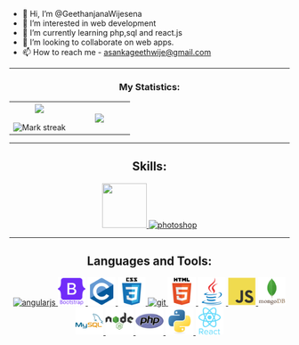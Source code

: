 - 👋 Hi, I’m @GeethanjanaWijesena
- 👀 I’m interested in web development
- 🌱 I’m currently learning php,sql and react.js
- 💞️ I’m looking to collaborate on web apps.
- 📫 How to reach me - asankageethwije@gmail.com

---

<h3 align="center">My Statistics:</h3>
<p align="center">
<table align="center">
<tr border="none">
<td width="50%" align="center">
  
  <img  align="center"  src="https://github-readme-stats.vercel.app/api?username=UdithaWijethunga&theme=dark&show_icons=true&count_private=true" />
  <br></br>
  <img  title="🔥 Get streak stats for your profile at git.io/streak-stats" alt="Mark streak" src="https://github-readme-streak-stats.herokuapp.com/?user=UdithaWijethunga&theme=dark&hide_border=false" /> 
</td>
<td width="50%" align="center">

  <img  align="center"  src="https://github-readme-stats.anuraghazra1.vercel.app/api/top-langs/?username=UdithaWijethunga&theme=dark&hide_border=false&no-bg=true&no-frame=true&langs_count=10"/>
  
  </td>
</tr>
</table>

--- 


<h2 align="center"><b>Skills:</b></h2>
<p align="center"> <a href="https://www.adobe.com/in/products/illustrator.html" target="_blank" rel="noreferrer"> <img src="https://img.icons8.com/?size=100&id=13631&format=png&color=000000" width="80" height="80"/> </a> <a href="https://www.photoshop.com/en" target="_blank" rel="noreferrer"> <img src="https://img.icons8.com/?size=100&id=dwfuFrQfNSOo&format=png&color=000000" alt="photoshop" width="80" height="80"/> </a></p>


---

<h2 align="center"><b>Languages and Tools:</b></h2>
<p align="center"> <a href="https://angular.io" target="_blank" rel="noreferrer"> <img src="https://img.icons8.com/?size=100&id=j9DnICNnlhGk&format=png&color=000000" alt="angularjs" width="50" height="50"/> </a> <a href="https://getbootstrap.com" target="_blank" rel="noreferrer"> <img src="https://raw.githubusercontent.com/devicons/devicon/master/icons/bootstrap/bootstrap-plain-wordmark.svg" alt="bootstrap" width="50" height="50"/> </a> <a href="https://www.cprogramming.com/" target="_blank" rel="noreferrer"> <img src="https://raw.githubusercontent.com/devicons/devicon/master/icons/c/c-original.svg" alt="c" width="50" height="50"/> </a> <a href="https://www.w3schools.com/css/" target="_blank" rel="noreferrer"> <img src="https://raw.githubusercontent.com/devicons/devicon/master/icons/css3/css3-original-wordmark.svg" alt="css3" width="50" height="50"/> </a> <a href="https://git-scm.com/" target="_blank" rel="noreferrer"> <img src="https://www.vectorlogo.zone/logos/git-scm/git-scm-icon.svg" alt="git" width="50" height="50"/> </a> <a href="https://www.w3.org/html/" target="_blank" rel="noreferrer"> <img src="https://raw.githubusercontent.com/devicons/devicon/master/icons/html5/html5-original-wordmark.svg" alt="html5" width="50" height="50"/> </a>  <a href="https://www.java.com" target="_blank" rel="noreferrer"> <img src="https://raw.githubusercontent.com/devicons/devicon/master/icons/java/java-original.svg" alt="java" width="50" height="50"/> </a> <a href="https://developer.mozilla.org/en-US/docs/Web/JavaScript" target="_blank" rel="noreferrer"> <img src="https://raw.githubusercontent.com/devicons/devicon/master/icons/javascript/javascript-original.svg" alt="javascript" width="50" height="50"/> </a> <a href="https://www.mongodb.com/" target="_blank" rel="noreferrer"> <img src="https://raw.githubusercontent.com/devicons/devicon/master/icons/mongodb/mongodb-original-wordmark.svg" alt="mongodb" width="50" height="50"/> </a> <a href="https://www.mysql.com/" target="_blank" rel="noreferrer"> <img src="https://raw.githubusercontent.com/devicons/devicon/master/icons/mysql/mysql-original-wordmark.svg" alt="mysql" width="50" height="50"/> </a> <a href="https://nodejs.org" target="_blank" rel="noreferrer"> <img src="https://raw.githubusercontent.com/devicons/devicon/master/icons/nodejs/nodejs-original-wordmark.svg" alt="nodejs" width="50" height="50"/> </a>  <a href="https://www.php.net" target="_blank" rel="noreferrer"> <img src="https://raw.githubusercontent.com/devicons/devicon/master/icons/php/php-original.svg" alt="php" width="50" height="50"/> </a> <a href="https://www.python.org" target="_blank" rel="noreferrer"> <img src="https://raw.githubusercontent.com/devicons/devicon/master/icons/python/python-original.svg" alt="python" width="50" height="50"/> </a> <a href="https://reactjs.org/" target="_blank" rel="noreferrer"> <img src="https://raw.githubusercontent.com/devicons/devicon/master/icons/react/react-original-wordmark.svg" alt="react" width="50" height="50"/> </a> </p<!---
GeethanjanaWijesena/GeethanjanaWijesena is a ✨ special ✨ repository because its `README.md` (this file) appears on your GitHub profile.
You can click the Preview link to take a look at your changes.
--->
